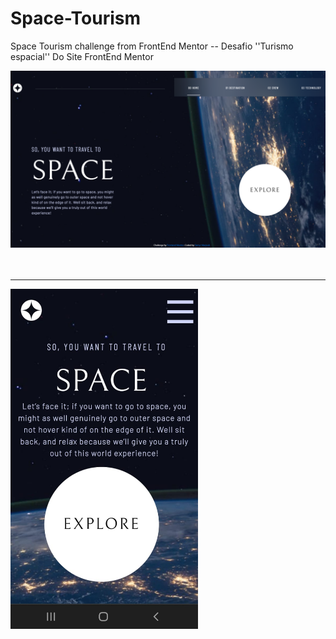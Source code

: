 # Space-Tourism
Space Tourism challenge from FrontEnd Mentor -- Desafio ''Turismo espacial'' Do Site FrontEnd Mentor

<div> <img src='./images/PrintSpaceTourismm.png' width='1001px'> </div>
<br> <br>
<hr>

<div> <img src='./images/space-mobile.jpg' width='300px' align='center'> </div> 

